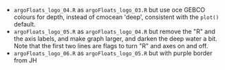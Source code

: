 * `argoFloats_logo_04.R` as `argoFloats_logo_03.R` but use oce GEBCO colours
  for depth, instead of cmocean 'deep', consistent with the `plot()` default.
*  `argoFloats_logo_05.R` as `argoFloats_logo_04.R` but remove the "R" and the
   axis labels, and make graph larger, and darken the deep water a bit. Note
that the first two lines are flags to turn "R" and axes on and off.
* `argoFloats_logo_06.R` as `argoFloats_logo_05.R` but with purple border from JH

